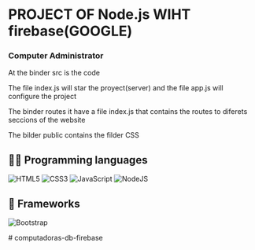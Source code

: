 # PROJECT OF Node.js WIHT firebase(GOOGLE)

### Computer Administrator

At the binder src is the code

The file index.js will star the proyect(server) and the file app.js will configure the project

The binder routes it have a file index.js that contains the routes to diferets seccions of the website 

The bilder public contains the filder CSS 

## 👩‍💻 Programming languages

<p>
<img alt="HTML5" src="https://img.shields.io/badge/html5-%23E34F26.svg?style=for-the-badge&logo=html5&logoColor=white">
<img alt="CSS3" src="https://img.shields.io/badge/css3-%231572B6.svg?style=for-the-badge&logo=css3&logoColor=white">
<img alt="JavaScript" src="https://img.shields.io/badge/javascript-%23323330.svg?style=for-the-badge&logo=javascript&logoColor=%23F7DF1E">
<img alt="NodeJS" src="https://img.shields.io/badge/node.js-6DA55F?style=for-the-badge&logo=node.js&logoColor=white">
</p>

## 🧰 Frameworks
<p>
<img alt="Bootstrap" src="https://img.shields.io/badge/bootstrap-%23563D7C.svg?style=for-the-badge&logo=bootstrap&logoColor=white"></a>
</p># computadoras-db-firebase
